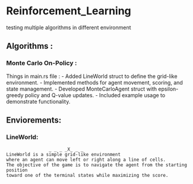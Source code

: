 # Reinforcement_Learning
testing multiple algorithms in different environment

## Algorithms :
### Monte Carlo On-Policy :

Things in main.rs file : 
    - Added LineWorld struct to define the grid-like environment.
    - Implemented methods for agent movement, scoring, and state management.
    - Developed MonteCarloAgent struct with epsilon-greedy policy and Q-value updates.
    - Included example usage to demonstrate functionality. 

## Enviorements:
### LineWorld:
                    _ _ _ _X_ _ _
    LineWorld is a simple grid-like environment 
    where an agent can move left or right along a line of cells. 
    The objective of the game is to navigate the agent from the starting position 
    toward one of the terminal states while maximizing the score.


